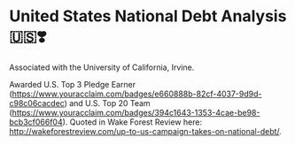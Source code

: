# United States National Debt Analysis 🇺🇸❣️

Associated with the University of California, Irvine. 

Awarded U.S. Top 3 Pledge Earner (https://www.youracclaim.com/badges/e660888b-82cf-4037-9d9d-c98c06cacdec) and U.S. Top 20 Team (https://www.youracclaim.com/badges/394c1643-1353-4cae-be98-bcb3cf066f04). Quoted in Wake Forest Review here: http://wakeforestreview.com/up-to-us-campaign-takes-on-national-debt/. 
